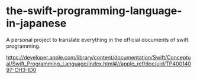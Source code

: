 # the-swift-programming-language-in-japanese
A personal project to translate everything in the official documents of swift programming.

https://developer.apple.com/library/content/documentation/Swift/Conceptual/Swift_Programming_Language/index.html#//apple_ref/doc/uid/TP40014097-CH3-ID0
